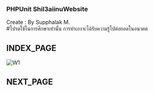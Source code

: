 ### PHPUnit Shil3aiinuWebsite
Create : By Supphalak M.<br>
#โปรดใช้ในการศึกษาเท่านั้น การทำเองจะได้รับความรู้ไปต่อยอดในอนาคต

## INDEX_PAGE
![W1](https://user-images.githubusercontent.com/118444269/225357620-a68e3a0e-cacf-4c95-80ac-99df422f0377.png)

## NEXT_PAGE


